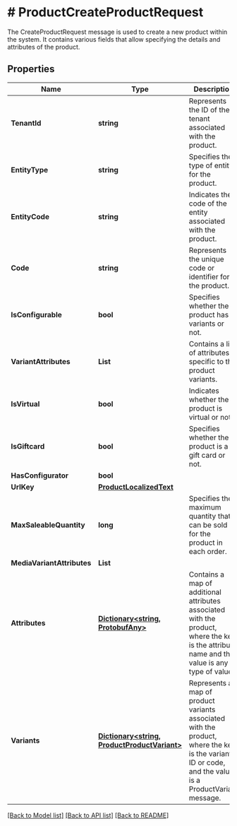 # # ProductCreateProductRequest
The CreateProductRequest message is used to create a new product within the system. It contains various fields that allow specifying the details and attributes of the product.

## Properties 


Name | Type | Description | Notes
------------ | ------------- | ------------- | -------------
**TenantId**| **string** | Represents the ID of the tenant associated with the product.  | [optional]
**EntityType**| **string** | Specifies the type of entity for the product.  | [optional]
**EntityCode**| **string** | Indicates the code of the entity associated with the product.  | [optional]
**Code**| **string** | Represents the unique code or identifier for the product.  | [optional]
**IsConfigurable**| **bool** | Specifies whether the product has variants or not.  | [optional]
**VariantAttributes**| **List<string>** | Contains a list of attributes specific to the product variants.  | [optional]
**IsVirtual**| **bool** | Indicates whether the product is virtual or not.  | [optional]
**IsGiftcard**| **bool** | Specifies whether the product is a gift card or not.  | [optional]
**HasConfigurator**| **bool** |   | [optional]
**UrlKey**| [**ProductLocalizedText**](ProductLocalizedText.md) |   | [optional]
**MaxSaleableQuantity**| **long** | Specifies the maximum quantity that can be sold for the product in each order.  | [optional]
**MediaVariantAttributes**| **List<string>** |   | [optional]
**Attributes**| [**Dictionary<string, ProtobufAny>**](ProtobufAny.md) | Contains a map of additional attributes associated with the product, where the key is the attribute name and the value is any type of value.  | [optional]
**Variants**| [**Dictionary<string, ProductProductVariant>**](ProductProductVariant.md) | Represents a map of product variants associated with the product, where the key is the variant ID or code, and the value is a ProductVariant message.  | [optional]


[[Back to Model list]](../../README.md#models) [[Back to API list]](../../README.md#endpoints) [[Back to README]](../../README.md)

